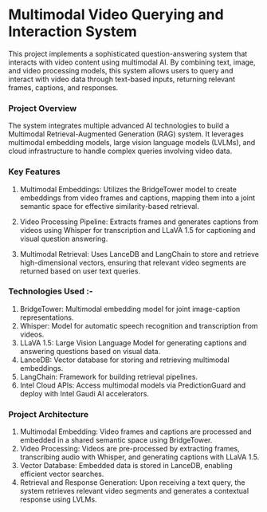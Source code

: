 # Multimodal Video Querying and Interaction System

This project implements a sophisticated question-answering system that interacts with video content using multimodal AI. By combining text, image, and video processing models, this system allows users to query and interact with video data through text-based inputs, returning relevant frames, captions, and responses.

### Project Overview
The system integrates multiple advanced AI technologies to build a Multimodal Retrieval-Augmented Generation (RAG) system. It leverages multimodal embedding models, large vision language models (LVLMs), and cloud infrastructure to handle complex queries involving video data.


### Key Features
1. Multimodal Embeddings: Utilizes the BridgeTower model to create embeddings from video frames and captions, mapping them into a joint semantic space for effective similarity-based retrieval.

2. Video Processing Pipeline: Extracts frames and generates captions from videos using Whisper for transcription and LLaVA 1.5 for captioning and visual question answering.

3. Multimodal Retrieval: Uses LanceDB and LangChain to store and retrieve high-dimensional vectors, ensuring that relevant video segments are returned based on user text queries.

### Technologies Used :-
1. BridgeTower: Multimodal embedding model for joint image-caption representations.
2. Whisper: Model for automatic speech recognition and transcription from videos.
3. LLaVA 1.5: Large Vision Language Model for generating captions and answering questions based on visual data.
4. LanceDB: Vector database for storing and retrieving multimodal embeddings.
5. LangChain: Framework for building retrieval pipelines.
6. Intel Cloud APIs: Access multimodal models via PredictionGuard and deploy with Intel Gaudi AI accelerators.


### Project Architecture

1. Multimodal Embedding: Video frames and captions are processed and embedded in a shared semantic space using BridgeTower.
2. Video Processing: Videos are pre-processed by extracting frames, transcribing audio with Whisper, and generating captions with LLaVA 1.5.
3. Vector Database: Embedded data is stored in LanceDB, enabling efficient vector searches.
4. Retrieval and Response Generation: Upon receiving a text query, the system retrieves relevant video segments and generates a contextual response using LVLMs.
